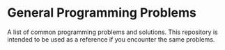 # General Programming Problems
A list of common programming problems and solutions. This repository is intended to be used as a reference if you encounter the same problems. 
